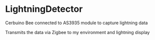 # LightningDetector
Cerbuino Bee connected to AS3935 module to capture lightning data

Transmits the data via Zigbee to my environment and lightning display
